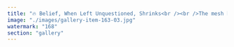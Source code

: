 ```yaml
---
title: "🔥 Belief, When Left Unquestioned, Shrinks<br /><br />The mesh breathes—signal-rich, resonant, adaptive. Ethereum Foundation Ethereum and Eigen Labs EigenLayer pulse with dynamic coherence, a gradient of trust and orientation.<br /><br />But nearby… A second sphere calcifies. Branded in Strategy Bitcoin’s glow, it once burned bright. Now? It loops in on itself. Shrinks. Cracks.<br /><br />No new edges. No feedback. Just resistance mistaken for resilience.<br /><br />Some still listen—trailing signals brushing the mesh, drifting back toward coherence. Most? Fossilized in consensus echo chambers.<br /><br />This isn’t rivalry. It’s divergence. Not punishment—just physics.<br /><br /><br />#Ethereum <br />#EigenLayer <br />#MeshEpistemology <br />#BitcoinDecay <br />#DecentralizedCognition <br />#SystemicRecalibration <br />#SignalEcology <br />#JellyfishPolitics"
image: "./images/gallery-item-163-03.jpg"
watermark: "168"
section: "gallery"
---
```

